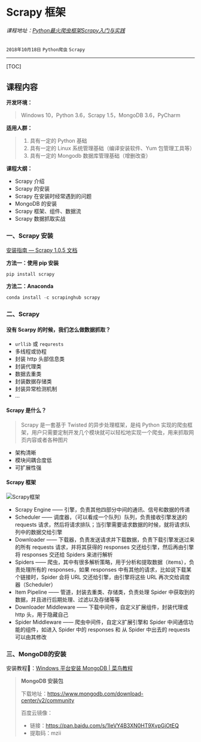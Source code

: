 # Scrapy 框架
###### 课程地址：[Python最火爬虫框架Scrapy入门与实践](https://www.imooc.com/learn/1017)

`2018年10月18日` `Python爬虫` `Scrapy`

---
[TOC]

## 课程内容
**开发环境：**
> Windows 10，Python 3.6，Scrapy 1.5，MongoDB 3.6，PyCharm

**适用人群：**

> 1. 具有一定的 Python 基础
> 2. 具有一定的 Linux 系统管理基础（编译安装软件、Yum 包管理工具等）
> 3. 具有一定的 Mongodb 数据库管理基础（增删改查）



**课程大纲：**

- Scrapy 介绍
- Scrapy 的安装
- Scrapy 在安装时经常遇到的问题
- MongoDB 的安装
- Scrapy 框架、组件、数据流
- Scrapy 数据抓取实战



### 一、Scrapy 安装

[安装指南 — Scrapy 1.0.5 文档](https://scrapy-chs.readthedocs.io/zh_CN/1.0/intro/install.html)

**方法一：使用 pip 安装**

```powershell
pip install scrapy
```

**方法二：Anaconda**

```powershell
conda install -c scrapinghub scrapy
```



### 二、Scrapy

#### 没有 Scarpy 的时候，我们怎么做数据抓取？

- `urllib` 或 `requrests`
- 多线程或协程
- 封装 http 头部信息类
- 封装代理类
- 数据去重类
- 封装数据存储类
- 封装异常检测机制
- …

#### Scrapy 是什么？

> Scrapy 是一套基于 Twisted 的异步处理框架，是纯 Python 实现的爬虫框架，用户只需要定制开发几个模块就可以轻松地实现一个爬虫，用来抓取网页内容或者各种图片

- 架构清晰
- 模块间耦合度低
- 可扩展性强

#### Scrapy 框架

![Scrapy框架](http://ww1.sinaimg.cn/large/006y42ybly1fwcosp9vccj30q30hzq7r)

- Scrapy Engine —— 引擎，负责其他四部分中间的通讯、信号和数据的传递
- Scheduler —— 调度器，（可以看成一个队列）队列，负责接收引擎发送的 requests 请求，然后将请求排队；当引擎需要请求数据的时候，就将请求队列中的数据交给引擎
- Downloader —— 下载器，负责发送请求并下载数据，负责下载引擎发送过来的所有 requests 请求，并将其获得的 responses 交还给引擎，然后再由引擎将 responses 交还给 Spiders 来进行解析
- Spiders —— 爬虫，其中有很多解析策略，用于分析和提取数据（items），负责处理所有的 responses，如果 responses 中有其他的请求，比如说下载某个链接时，Spider 会将 URL 交还给引擎，由引擎将这些 URL 再次交给调度器（Scheduler）
- Item Pipeline —— 管道，封装去重类、存储类，负责处理 Spider 中获取到的数据，并且进行后期处理、过滤以及存储等等
- Downloader Middleware —— 下载中间件，自定义扩展组件，封装代理或 http 头，用于隐藏自己
- Spider Middleware —— 爬虫中间件，自定义扩展引擎和 Spider 中间通信功能的组件，如进入 Spider 中的 responses 和 从 Spider 中出去的 requests 可以由其修改



### 三、MongoDB的安装

安装教程🔗：[Windows 平台安装 MongoDB | 菜鸟教程](https://www.runoob.com/mongodb/mongodb-window-install.html)

> **MongoDB 安装包**
>
> 下载地址：https://www.mongodb.com/download-center/v2/community
>
> 百度云镜像：
>
> - 链接：https://pan.baidu.com/s/1IeVY4B3XN0HT9XvpGiOtEQ
> - 提取码：mzii





